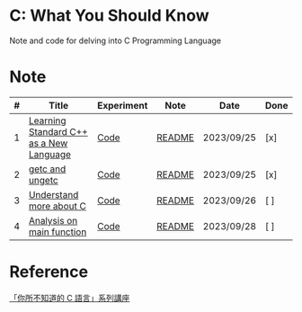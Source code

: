# C: What You Should Know
Note and code for delving into C Programming Language

# Note

| # | Title | Experiment | Note | Date | Done |
|---|  -------- | ----- | -------- | ---------- | --- |
|1| [Learning Standard C++ as a New Language](https://hackmd.io/@sysprog/c-standards)| [Code](./Experiments/Learning%20Standard%20C++%20as%20a%20New%20Language)| [README](./Notes/Learning%20Standard%20C++%20as%20a%20New%20Language/README.md) | 2023/09/25 | [x] |
|2| [getc and ungetc](https://linux.die.net/man/3/getc)| [Code](./Experiments/getc_and_ungetc)| [README](./Notes/getc_and_ungetc/README.md) | 2023/09/25 | [x] |
|3| [Understand more about C](https://www.slideshare.net/YiHsiuHsu/understand-more-about-c)| [Code](./Experiments/understand%20more%20about%20c)| [README](./Notes/understand%20more%20about%20c/README.md) | 2023/09/26 | [ ] |
|4| [Analysis on main function](https://www.zhihu.com/question/338814178/answer/783725339)| [Code](./Experiments/Analysis%20on%20main%20function)| [README](./Notes/Analysis%20on%20main%20function/README.md) | 2023/09/28 | [ ] |

# Reference
[「你所不知道的 C 語言」系列講座](https://hackmd.io/@sysprog/c-programming)
